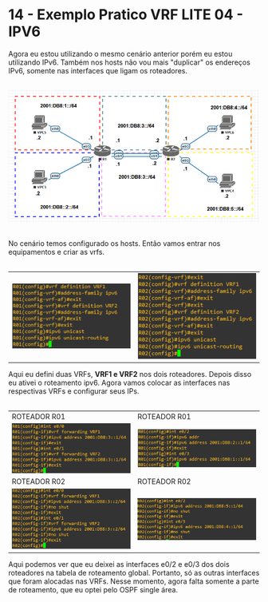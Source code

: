 # 14 - Exemplo Pratico VRF LITE 04 - IPV6

Agora eu estou utilizando o mesmo cenário anterior porém eu estou utilizando IPv6. Também nos hosts não vou mais "duplicar" os endereços IPv6, somente nas interfaces que ligam os roteadores. <br></br>  

![CENÁRIO](Imagens/01.png) <br></br>

No cenário temos configurado os hosts. Então vamos entrar nos equipamentos e criar as vrfs. <br></br>

<table>
      <tr>
          <td width="50%"><img src="Imagens/R01/01.png"></img></td>
          <td width="50%"><img src="Imagens/R02/01.png"></img></td>
      </tr>
</table>

Aqui eu defini duas VRFs, **VRF1 e VRF2** nos dois roteadores. Depois disso eu ativei o roteamento ipv6. Agora vamos colocar as interfaces nas respectivas VRFs e configurar seus IPs. <br></br>

<table>
      <tr>
          <td width="50%">ROTEADOR R01</td>
          <td width="50%">ROTEADOR R01</td>
      </tr>
      <tr>
          <td width="50%"><img src="Imagens/R01/02.png"></img></td>
          <td width="50%"><img src="Imagens/R01/03.png"></img></td>
      </tr>
      <tr>
          <td width="50%">ROTEADOR R02</td>
          <td width="50%">ROTEADOR R02</td>
      </tr>
      <tr>
          <td width="50%"><img src="Imagens/R02/02.png"></img></td>
          <td width="50%"><img src="Imagens/R02/03.png"></img></td>
      </tr>
</table>

Aqui podemos ver que eu deixei as interfaces e0/2 e e0/3 dos dois roteadores na tabela de roteamento global. Portanto, só as outras interfaces que foram alocadas nas VRFs. Nesse momento, agora falta somente a parte de roteamento, que eu optei pelo OSPF single área. <br></br>